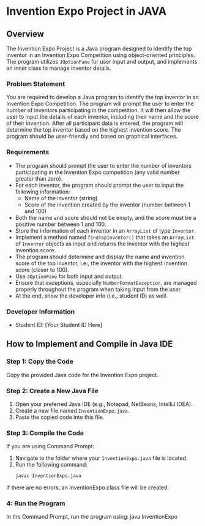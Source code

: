 # Invention Expo Project in JAVA

## Overview
The Invention Expo Project is a Java program designed to identify the top inventor in an Invention Expo Competition using object-oriented principles. The program utilizes `JOptionPane` for user input and output, and implements an inner class to manage inventor details.

### Problem Statement
You are required to develop a Java program to identify the top inventor in an Invention Expo Competition. The program will prompt the user to enter the number of inventors participating in the competition. It will then allow the user to input the details of each inventor, including their name and the score of their invention. After all participant data is entered, the program will determine the top inventor based on the highest invention score. The program should be user-friendly and based on graphical interfaces.

### Requirements
- The program should prompt the user to enter the number of inventors participating in the Invention Expo competition (any valid number greater than zero).
- For each inventor, the program should prompt the user to input the following information:
  - Name of the inventor (string)
  - Score of the invention created by the inventor (number between 1 and 100)
- Both the name and score should not be empty, and the score must be a positive number between 1 and 100.
- Store the information of each inventor in an `ArrayList` of type `Inventor`.
- Implement a method named `findTopInventor()` that takes an `ArrayList` of `Inventor` objects as input and returns the inventor with the highest invention score.
- The program should determine and display the name and invention score of the top inventor, i.e., the inventor with the highest invention score (closer to 100).
- Use `JOptionPane` for both input and output.
- Ensure that exceptions, especially `NumberFormatException`, are managed properly throughout the program when taking input from the user.
- At the end, show the developer info (i.e., student ID) as well.

### Developer Information
- Student ID: [Your Student ID Here]

## How to Implement and Compile in Java IDE

### Step 1: Copy the Code
Copy the provided Java code for the Invention Expo project.

### Step 2: Create a New Java File
1. Open your preferred Java IDE (e.g., Notepad, NetBeans, IntelliJ IDEA).
2. Create a new file named `InventionExpo.java`.
3. Paste the copied code into this file.

### Step 3: Compile the Code
If you are using Command Prompt:
1. Navigate to the folder where your `InventionExpo.java` file is located.
2. Run the following command:
   ```bash
   javac InventionExpo.java
If there are no errors, an InventionExpo.class file will be created.

### 4: Run the Program
In the Command Prompt, run the program using:
java InventionExpo

